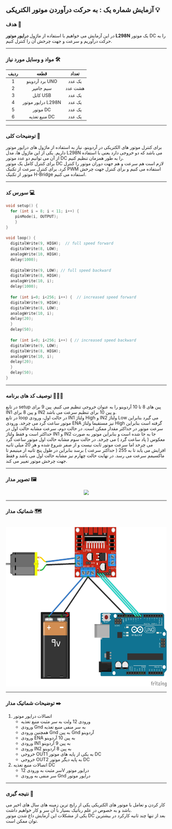 ## آزمایش شماره یک : به حرکت درآوردن موتور الکتریکی 💡

### هدف 🎯

در این آزمایش می خواهیم با استفاده از ماژول <strong>درایور موتور L298N</strong> یک موتور DC را به حرکت درآوریم و سرعت و جهت چرخش آن را کنترل کنیم.

---

### مواد و وسایل مورد نیاز 🛠️

<div align="right">
<table>
<thead>
<tr>
<th>ردیف</th><th>قطعه</th><th>تعداد</th>
</tr>
</thead>
<tbody align="center">
<tr>
<td>1</td><td>برد آردوینو UNO</td><td>یک عدد</td>
</tr>
<tr>
<td>2</td><td>سیم جامپر</td><td>هشت عدد</td>
</tr>
<tr>
<td>3</td><td>کابل USB</td><td>یک عدد</td>
</tr>
<tr>
<td>4</td><td>درایور موتور L298N</td><td>یک عدد</td>
</tr>
<tr>
<td>5</td><td>موتور DC</td><td>یک عدد</td>
</tr>
<tr>
<td>6</td><td>منبع تغذیه DC</td><td>یک عدد</td>
</tr>
</tbody>
</table>
</div>

---

### توضیحات کلی 📝

برای کنترل موتور های الکتریکی در آردوینو، نیاز به استفاده از ماژول های درایور موتور داریم. یکی از این ماژول ها، مدل L298N می باشد که دو خروجی دارد یعنی با استفاده از آن می توانیم دو عدد موتور DC را به طور همزمان تنظیم کنیم.  
برای کنترل کامل یک موتور DC لازم است هم سرعت و هم جهت دوران موتور را کنترل کرد. برای کنترل سرعت از تکنیک PWM استفاده می کنیم و برای کنترل جهت چرخش موتور از تکنیک H-Bridge استفاده می کنیم.

---

### سورس کد 💻

```cpp
void setup() {
  for (int i = 8; i < 11; i++) {
    pinMode(i, OUTPUT);
    }
}

void loop() {
  digitalWrite(9, HIGH);  // full speed forward
  digitalWrite(8, LOW);
  analogWrite(10, HIGH);
  delay(1000);

  digitalWrite(9, LOW); // full speed backward
  digitalWrite(8, HIGH);
  analogWrite(10, i);
  delay(1000);

  for (int i=0; i<256; i++) {  // increased speed forward
  digitalWrite(9, HIGH);
  digitalWrite(8, LOW);
  analogWrite(10, i);
  delay(20);
  }
  delay(50);

  for (int i=0; i<256; i++) { // increased speed backward
  digitalWrite(9, LOW);
  digitalWrite(8, HIGH);
  analogWrite(10, i);
  delay(20);
  }
  delay(50);
}
```

---

### توصیف کد های برنامه 🧑🏻‍💻

در تابع setup پین های 8 تا 10 آردوینو را به عنوان خروجی تنظیم می کنیم. پین 9 برای IN1 و پین 8 برای IN2 و پین 10 برای تنظیم سرعت می باشد.  
در تابع loop در حالت اول، ورودی IN1 ولتاژ High و IN2 ولتاژ Low می گیرد بنابراین موتور ساعت گرد می چرخد. ورودی ENA نیز مستقیما ولتاژ High گرفته است بنابراین سرعت موتور در حداکثر مقدار ممکن است. در حالت دوم، سرعت مشابه حالت اول در حداکثر است و فقط ولتاژ IN1 و IN2 جا به جا شده است و بنابراین موتور به صورت معکوس ( پاد ساعت گرد ) می چرخد. در حالت سوم مشابه حالت اول موتور ساعت گرد می چرخد اما سرعت موتور ثابت نیست و از صفر شروع شده و هر 20 میلی ثانیه افزایش می یابد تا به 255 ( حداکثر سرعت ) برسد بنابراین در طول پنچ ثانیه از مینیمم تا ماکسیمم سرعت می رسد. در نهایت حالت چهارم نیز مشابه حالت اول می باشد و فقط جهت چرخش موتور تغییر می کند.

---

### تصویر مدار 🖼️

<div align="center">
<img src="/media/microprocessor_19.jpg">
</div>

---

### شماتیک مدار 🗺️

<br>

<div align="center">
<img src="/media/schematic_17.jpg" width="600px" height="500px">
</div>

---

### توضیحات شماتیک مدار ✒️

<ol>
<li>
اتصالات درایور موتور
<ul>
<li>ورودی 12 ولت به سر مثبت منبع تغذیه</li>
<li>ورودی Gnd به سر منفی منبع تغذیه</li>
<li>همچنین ورودی Gnd به پین Gnd آردوینو</li>
<li>ورودی ENA به پین 10 آردوینو</li>
<li>ورودی IN1 به پین 9 آردوینو</li>
<li>ورودی IN2 به پین 8 آردوینو</li>
<li>خروجی OUT1 به یکی از پایه های موتور DC</li>
<li>خروجی OUT2 به پایه دیگر موتور DC</li>
</ul>
</li>
<li>
اتصالات منبع تغذیه DC
<ul>
<li>سر مثبت به ورودی 12V درایور موتور</li>
<li>سر منفی به ورودی Gnd درایور موتور</li>
</ul>
</li>
</ol>

---

### نتیجه گیری 👀

کار کردن و تعامل با موتور های الکتریکی یکی از رایج ترین زمینه های سال های اخیر می باشد و به خصوص در علم رباتیک بسیار با آن سر و کار خواهیم داشت.  
یکی از مشکلات این آزمایش داغ شدن موتور DC بعد از تنها چند ثانیه کارکرد در بیشترین توان ممکن است.
